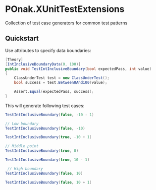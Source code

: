 # POnak.XUnitTestExtensions

Collection of test case generators for common test patterns

## Quickstart

Use attributes to specify data boundaries:

```csharp
[Theory]
[IntInclusiveBoundaryData(0, 100)]
public void TestIntInclusiveBoundary(bool expectedPass, int value)
{
    ClassUnderTest test = new ClassUnderTest();
    bool success = test.Between0And100(value);

    Assert.Equal(expectedPass, success);
}
```

This will generate following test cases:

```csharp
TestIntInclusiveBoundary(false, -10 - 1)

// Low boundary
TestIntInclusiveBoundary(false, -10)

TestIntInclusiveBoundary(true, -10 + 1)

// Middle point
TestIntInclusiveBoundary(true, 0)

TestIntInclusiveBoundary(true, 10 - 1)

 // High boundary
TestIntInclusiveBoundary(false, 10)

TestIntInclusiveBoundary(false, 10 + 1)
```
